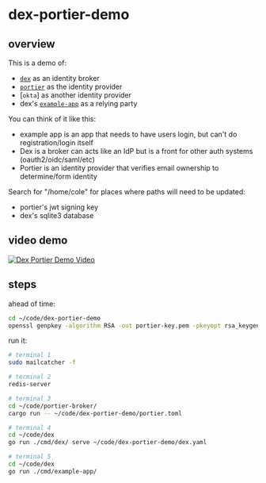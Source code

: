 # dex-portier-demo

## overview

This is a demo of:
 * [`dex`](https://github.com/dexidp/dex) as an identity broker
 * [`portier`](https://github.com/portier/portier-broker) as the identity provider
 * [`okta`] as another identity provider
 * dex's [`example-app`](https://github.com/dexidp/dex/tree/master/cmd/example-app) as a relying party

You can think of it like this:
 * example app is an app that needs to have users login, but can't do registration/login itself
 * Dex is a broker can acts like an IdP but is a front for other auth systems (oauth2/oidc/saml/etc)
 * Portier is an identity provider that verifies email ownership to determine/form identity

Search for "/home/cole" for places where paths will need to be updated:
 * portier's jwt signing key
 * dex's sqlite3 database

## video demo

[![Dex Portier Demo Video](http://img.youtube.com/vi/b8PKaBJH4dc/0.jpg)](http://www.youtube.com/watch?v=b8PKaBJH4 "Dex Portier Demo")

## steps

ahead of time:

```bash
cd ~/code/dex-portier-demo
openssl genpkey -algorithm RSA -out portier-key.pem -pkeyopt rsa_keygen_bits:2048
```

run it:

```bash
# terminal 1
sudo mailcatcher -f

# terminal 2
redis-server

# terminal 3
cd ~/code/portier-broker/
cargo run -- ~/code/dex-portier-demo/portier.toml

# terminal 4
cd ~/code/dex
go run ./cmd/dex/ serve ~/code/dex-portier-demo/dex.yaml

# terminal 5
cd ~/code/dex
go run ./cmd/example-app/
```

